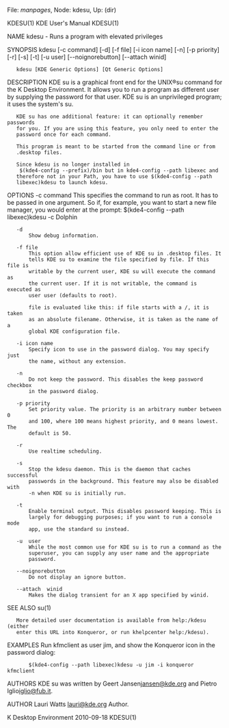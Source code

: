 File: *manpages*,  Node: kdesu,  Up: (dir)

KDESU(1)                       KDE User's Manual                      KDESU(1)



NAME
       kdesu - Runs a program with elevated privileges

SYNOPSIS
       kdesu [-c command] [-d] [-f file] [-i icon name] [-n] [-p priority]
             [-r] [-s] [-t] [-u user] [--noignorebutton] [--attach winid]

       kdesu [KDE Generic Options] [Qt Generic Options]

DESCRIPTION
       KDE su is a graphical front end for the UNIX®su command for the K
       Desktop Environment. It allows you to run a program as different user
       by supplying the password for that user.  KDE su is an unprivileged
       program; it uses the system's su.

       KDE su has one additional feature: it can optionally remember passwords
       for you. If you are using this feature, you only need to enter the
       password once for each command.

       This program is meant to be started from the command line or from
       .desktop files.

       Since kdesu is no longer installed in
        $(kde4-config --prefix)/bin but in kde4-config --path libexec and
       therefore not in your Path, you have to use $(kde4-config --path
       libexec)kdesu to launch kdesu.

OPTIONS
       -c command
           This specifies the command to run as root. It has to be passed in
           one argument. So if, for example, you want to start a new file
           manager, you would enter at the prompt: $(kde4-config --path
           libexec)kdesu -c  Dolphin

       -d
           Show debug information.

       -f file
           This option allow efficient use of KDE su in .desktop files. It
           tells KDE su to examine the file specified by file. If this file is
           writable by the current user, KDE su will execute the command as
           the current user. If it is not writable, the command is executed as
           user user (defaults to root).

           file is evaluated like this: if file starts with a /, it is taken
           as an absolute filename. Otherwise, it is taken as the name of a
           global KDE configuration file.

       -i icon name
           Specify icon to use in the password dialog. You may specify just
           the name, without any extension.

       -n
           Do not keep the password. This disables the keep password checkbox
           in the password dialog.

       -p priority
           Set priority value. The priority is an arbitrary number between 0
           and 100, where 100 means highest priority, and 0 means lowest. The
           default is 50.

       -r
           Use realtime scheduling.

       -s
           Stop the kdesu daemon. This is the daemon that caches successful
           passwords in the background. This feature may also be disabled with
           -n when KDE su is initially run.

       -t
           Enable terminal output. This disables password keeping. This is
           largely for debugging purposes; if you want to run a console mode
           app, use the standard su instead.

       -u  user
           While the most common use for KDE su is to run a command as the
           superuser, you can supply any user name and the appropriate
           password.

       --noignorebutton
           Do not display an ignore button.

       --attach  winid
           Makes the dialog transient for an X app specified by winid.

SEE ALSO
       su(1)

       More detailed user documentation is available from help:/kdesu (either
       enter this URL into Konqueror, or run khelpcenter help:/kdesu).

EXAMPLES
       Run kfmclient as user jim, and show the Konqueror icon in the password
       dialog:

           $(kde4-config --path libexec)kdesu -u jim -i konqueror kfmclient

AUTHORS
       KDE su was written by Geert Jansen<jansen@kde.org> and Pietro
       Iglio<iglio@fub.it>.

AUTHOR
       Lauri Watts <lauri@kde.org>
           Author.



K Desktop Environment             2010-09-18                          KDESU(1)
